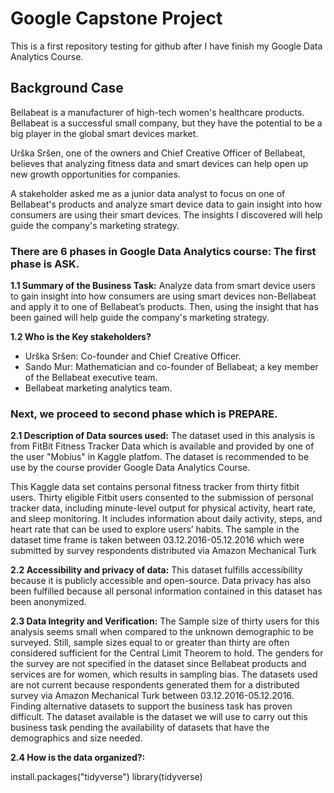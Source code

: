 # Google Capstone Project
This is a first repository testing for github after I have finish my Google Data Analytics Course.
## Background Case
Bellabeat is a manufacturer of high-tech women's healthcare products. Bellabeat is a successful small company, but they have the potential to be a big player in the global smart devices market.

Urška Sršen, one of the owners and Chief Creative Officer of Bellabeat, believes that analyzing fitness data and smart devices can help open up new growth opportunities for companies.

A stakeholder asked me as a junior data analyst to focus on one of Bellabeat's products and analyze smart device data to gain insight into how consumers are using their smart devices. The insights I discovered will help guide the company's marketing strategy.

### There are 6 phases in Google Data Analytics course: The first phase is ASK.
**1.1 Summary of the Business Task:**  Analyze data from smart device users to gain insight into how consumers are using smart devices non-Bellabeat and apply it to one of Bellabeat’s products. Then, using the insight that has been gained will help guide the company's marketing strategy.

**1.2 Who is the Key stakeholders?** 
- Urška Sršen: Co-founder and Chief Creative Officer.
- Sando Mur: Mathematician and co-founder of Bellabeat; a key member of the Bellabeat executive team.
- Bellabeat marketing analytics team.

### Next, we proceed to second phase which is PREPARE.
**2.1 Description of Data sources used:** 
The dataset used in this analysis is from FitBit Fitness Tracker Data which is available and provided by one of the user "Mobius" in Kaggle platfom.
The dataset is recommended to be use by the course provider Google Data Analytics Course.

This Kaggle data set contains personal fitness tracker from thirty fitbit users. Thirty eligible Fitbit users consented to the submission of personal tracker data, including minute-level output for physical activity, heart rate, and sleep monitoring. It includes information about daily activity, steps, and heart rate that can be used to explore users’ habits. The sample in the dataset time frame is taken between 03.12.2016-05.12.2016 which were submitted by survey respondents distributed via Amazon Mechanical Turk

**2.2 Accessibility and privacy of data:**
This dataset fulfills accessibility because it is publicly accessible and open-source. Data privacy has also been fulfilled because all personal information contained in this dataset has been anonymized.

**2.3 Data Integrity and Verification:**
The Sample size of thirty users for this analysis seems small when compared to the unknown demographic to be surveyed. Still, sample sizes equal to or greater than thirty are often considered sufficient for the Central Limit Theorem to hold. The genders for the survey are not specified in the dataset since Bellabeat products and services are for women, which results in sampling bias. The datasets used are not current because respondents generated them for a distributed survey via Amazon Mechanical Turk between 03.12.2016-05.12.2016. Finding alternative datasets to support the business task has proven difficult. The dataset available is the dataset we will use to carry out this business task pending the availability of datasets that have the demographics and size needed.

**2.4 How is the data organized?:**

install.packages("tidyverse")
library(tidyverse)
